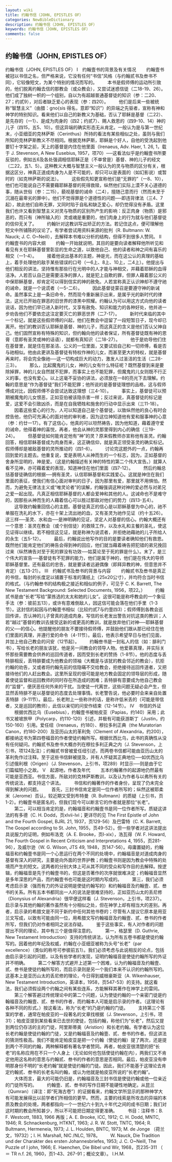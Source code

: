 ```yaml
---
layout: wiki
title: 约翰书信（JOHN, EPISTLES OF）
categories: NewBibleDictionary
description: 约翰书信（JOHN, EPISTLES OF）
keywords: 约翰书信（JOHN, EPISTLES OF）
comments: false
---
```


## 约翰书信（JOHN, EPISTLES OF）



约翰书信（JOHN, EPISTLES OF）
Ⅰ　约翰壹书的背景及有关情况
　　约翰壹书被冠以书信之名，但严格来说，它没有任何“书信”风格（与约翰贰书及叁书不同），它较像短文，为某个特别的情况而写的。
　　本书是假师傅的运动所引致的，他们脱离约翰去信的那教会（或众教会），又尝试迷惑信徒（二18-19、26）。他们成了独树一帜的一个组别，自以为有超越普通基督徒的知识（参：二20、27；约贰9），对后者缺乏爱心的表现（参：四20）。
　　他们是后来一些被统称“智慧主义”（由腊：gno{sis 得名，意即“知识”）的异端之先驱者，宣称有神和神学的特别知识。看来他们以自己的新教义为基础，否认了耶稣是基督（二22）、是先存的（一1）、是成为肉身的（四2；约贰7）、赐人救恩的（四9-10、14）神的儿子（四15，五5、10）。但这异端的确实形态无从肯定。一般认为是与第一世纪末，小亚细亚的克林萨斯（Cerinthus）所持的看法有某些相似之处，虽则与我们所知的克林萨斯教义不尽相同。根据克林萨斯，耶稣是个好人，自他的受洗起到他要钉十字架之前，天上的基督是内住在他里面（Irenaeus, Adv. Haer, 1. 26, 1，载于 J. Stevenson, A New Eusebius, 1957，项70）──这看法似乎是约翰壹书所要反驳的，例如五6及各处强调相信耶稣正是（不单曾是）基督、神的儿子的经文（二22，五1、5）。这种教义大概与智慧主义一般认为的灵与物质的区分有关，根据这区分，神真正道成肉身为人是不可能的，却只可以是表面的（如幻影说）或暂时的（如克林萨斯的说法）。
　　这些假先知更宣称他们是“无罪的”（一8、10），他们也可能说自己不需要藉耶稣基督的死得救赎，纵然他们实际上漠不关心道德的事，随从世俗（参：二15），藐视基督的诫命（二4），擅随己意而行（然而未至于沉溺在最卑劣的罪中）。他们不觉得罪是个道德性的问题──即违背律法（三4、7起），故此他们自称无罪，又同时陷于自私和缺乏爱心，却仍觉得没有矛盾。这里我们也许又看到智慧主义对灵与物质的区别所产生的影响：反正肉身（物质）是邪恶的，而只有（神所输入的）灵或魂是重要的，他们肉身上的行为就与他们基督徒的信仰无关了。
　　约翰针对这教训写出矫正的方法。若记住这点，便可理解他短文中所铺陈的议论了。有学者尝试用资料来源的批判（R. Bultmann: W. Nauck; J.
C. O~Neill），去解释本书难以分析的结构，但得不到很多人赞同。
Ⅱ　约翰壹书的内容大纲
　　约翰一开始就说明，其目的是要向读者解释他所听见和看见有关在耶稣基督里彰显的生命之道，以致他自己、他的读者和神之间有喜乐的相交（一1-4）。
　　接着他说出基本的主题，神是光，而在这公认的真理的基础上，着手处理他的敌手某些错误的口号（一6上、8上、10上，二4上）。他提出与他们相反的讲法，坚持惟有那些行在光明中的人才能与神相交，并藉着耶稣的血得洁净。人若否认自己是需要洁净的罪人，就是犯上自欺的罪，但罪人藉着那公义的中保耶稣基督，却肯定可以得到信实的神的赦免。人若宣称真正认识神却不遵守祂的诫命，就是一个说谎者（一5-二6）。
　　因此基督徒蒙召是要遵守神的新诫命。虽然事实上是一条旧命令，然而现今重新展示出来，是属乎光的新时代的律法，这光已开始在罪恶的旧世界的漆黑中照耀。约翰认为可以用这方式向他的读者说话，因为他们早已进入新时代，又享有赦免、知识和能力的各种好处，他并进一步劝告他们不要依恋这注定要灭亡的罪恶世界（二7-17）。
　　新时代来临的其中一个标记，就是这些假师傅的兴起，他们在教会中逗留了一段短暂日子，现今却已离开。他们的教训否认耶稣是基督、神的儿子，而这真正的含义是他们否认父神自己。他们固然宣称有特殊的知识，但约翰向他的读者保证，所有基督徒既有神的恩膏（意即有圣灵或神的话语），就都有真知识（二18-27）。
　　他于是劝导他们住在基督里，就是住在那圣洁、公义的一位里面，又要试验自己和一切师傅，看是否与祂相似。他由此更讲及基督徒有特权作神的儿女，而甚至更大的特权，就是基督再来时，将会完全像祂──这一切构成巨大的动力，激发人过圣洁的生活（二28-三3）。
　　那么，比起魔鬼的儿女，神的儿女有什么特征呢？既然基督到来是要除掉罪，神的儿女自然就不犯罪，而事实上也不能犯罪，但魔鬼的儿女则既不行正义的事，也没有爱心。以上这毫不妥协的讲法，必须放在一8的亮光下去理解。约翰的意思是“作为基督徒”我们不能犯罪；他所说的是基督徒理想的品格，这与假师傅成对比，因假师傅不会尝试达致这理想（三4-10）。
　　事实上，基督徒可以预期被魔鬼的儿女恨恶，正如亚伯被该隐杀害一样；反过来说，真基督徒的标记是爱，这爱不会引致凶杀，而是在自我牺牲和施舍的行动中显示出来（三11-18）。
　　因着这些爱心的行为，人可以知道自己是个基督徒，以致纵然他的良心有时会控告他，他仍可充满心的面对他的审判者，因为这位神知道他有爱和服事神的心意（参：约廿一17）。有了这信心，他真的可以坦然祷告，因为他知道，藉着遵守爱的诫命，他得着神的喜悦，再者，他会从神的灵那里得到内心的确信（三19-24）。
　　但基督徒如何能肯定他有“神”的灵？原来假教师亦宣称他有圣灵。约翰回答，相信耶稣基督成为肉身而来，这正确信仰，就是真正领受圣灵的确实标记。假师傅却是被敌基督的灵所推动的（四1-6）。
　　讨论完这题外的一点，约翰再回到爱的主题去。他重复说，爱是表明人从神而生的一个标志，因为，正如基督的舍身所显明的，神是爱。（这是约翰描述有关神的特性的第二个伟大宣告。）就算人看不见神，亦可藉着爱的表现，知道神住在他们里面（四7-12）。
　　然后约翰总括基督徒确信的根据──拥有圣灵，认信耶稣基督和实践爱心。这就是神住在我们里面的表征，使我们有信心面对审判的日子，因为那里有爱，那里就不用惧怕。然而，为避免无律法主义或“唯灵论者”的误解，约翰强调这种对神的爱必然与对弟兄之爱一起出现。凡真正相信耶稣基督的人都会爱神和其他的人。这诫命也不是难守的，因那些从神而生的人藉着信心可以胜过那敌对他们的势力（四13-五4）。
　　这导致约翰重回信心的主题。基督徒真正的信心是以耶稣基督为中心的，祂不单服在洗礼的水下，亦在十架上流出祂的血，又有圣灵为祂作见证（约十五26）。这三样──圣灵、水和血──是神明确的见证，坚定人对基督的信心。约翰大概还有一个意思：圣灵在教会（或个别信徒）的救赎工作，以及水礼和主餐的圣礼，使这见证得以继续。若不相信这见证，就是称神为说谎者，并拒绝祂藉祂的儿子所给人的永生（五5-12）。
　　最后，约翰说出他写作的目的是要读者确知他们有救恩。既然他们能肯定他们的祷告会得到神的回应，他们就当藉着祷告把犯错的弟兄挽回过来（纵然祷告对至于死的罪没有功效──姑莫论至于死的罪是什么）。末了，是三个伟大的宣告──基督徒有不犯罪的能力，他们是属于神的，他们是在伟大的导师耶稣基督里。还有最后的忠告，就是要读者远避偶像（即拜异教的神，但意思并不肯定）（五13-21）。
Ⅲ　约翰贰书及叁书的背景与内容
　　约翰贰书及叁书是真正的书信，每封的长度足以铺置于标准的蒲纸上（25x20公寸），并均符合当时书信的格式。（与约翰叁书的结构极之接近和相似的例子，可见于 C. K. Barrett, The New Testament Background: Selected
Documents, 1956，项22。）
　　约翰贰书是由“长老”写给“蒙拣选的太太和她的儿女”。这很可能是称呼教会的一个象征手法（参：彼前五13），或许有意难倒敌人，因这信可能会落在他们手里（1-3节）。这封信的起因与约翰壹书相似（比较约贰7与约壹四3）；假师傅到各教会巡回传讲，否认神的儿子曾真的道成肉身。写信的长老发出警告对抗这类的教训；人若“越过”基督的教训去接受这新的或更高的教训，就是放弃他们对神──耶稣基督的父──的信心。他提醒他的朋友不要接待假师傅，并鼓励他们跟从那已经住在他们里面的真理，并遵行爱的命令（4-11节）。最后，他表示希望早日与他们见面，并加上他自己教会的问安（12节起）。
　　约翰叁书是一封私人的信（如：腓利门书），写给长老的朋友该犹，他是另一间教会的领导人物。他爱慕真理，并实际关怀那些需要教会供养的巡回传道者，因而受到长老的赞扬（1-8节）。他的态度与丢特腓相反，丢特腓要成为他教会的领袖（大概是与该犹的教会邻近的教会），抗拒约翰的劝告，又或者将约翰先前的信隐暪不交给教会，拒绝接待巡回传道者，又把接待他们的人赶出教会。这里所呈现的很可能是地方教会固定的领导层的形成，随着使徒监督和巡回教师的同时存在所造成的困难；丢特腓有意要成为他自己教会的“监督”，便厌恶任何外来的干扰。当使徒一代离世，这些问题无疑必会产生，但显然丢特腓不是以基督徒的态度去处理事情。长老警告说，他必要时会来亲自处置丢特腓（9-11节）。最后，长老附上一些称许的话，是称许低米丢的（可能是带信者，又是巡回的教师），此信以亲切的问安作结束（12-14节）。
Ⅳ　书信的外证
　　根据优西比乌（Eusebius），约翰壹书被帕皮亚（Papias，约140）采用；此书又被坡旅甲（Polycarp，约110-120）引述，并极有可能获游斯丁（Justin，约150-160）引用。爱任纽（Irenaeus，约180）、穆拉多利正典（the Muratorian Canon，约180-200）及亚历山太的革利免（Clement of Alexandria，约200），都接纳这书为第四卷福音的作者使徒约翰所写。根据优西比乌，此书的真确性从没有任何疑问。约翰贰书及叁书大概亦列在穆拉多利正典之内（J. Stevenson，上引书，项124及注）；约翰贰书曾被爱任纽引述，而两卷书信都可能由亚历山太的革利免作过注释。至于这些书信鲜被提及，并有人怀疑其正典地位──如优西比乌引述俄利根（Origen）（J. Stevenson，上引书，项289）时显示──则是由于它们篇幅短小之故。
Ⅴ　起源地，作者及年代
　　五本约翰著作的起源地仍然最有可能是亚西亚。书信方面，所敌对的克林萨斯教训，以及认为作者与以弗所有关的传统说法，都支持这个讲法。
　　书信和约翰著作的作者身份，呈现了仍未完全得到解决的问题。
　　首先，三封书信肯定是同一位作者所写的；纵然这被耶柔米（Jerome）否认，较近期又受到布特曼（R. Bultmann）的质疑（上引书，页1-2）。约翰壹书是匿名的，但我们现今可以断言它的作者就是那位“长老”。
　　第二，可以相当肯定的是，约翰福音和约翰壹书是同一位作者所写。质疑这讲法的有多德（C. H. Dodd，页xlvii-lvi；更详尽的见 The First Epistle of John and the Fourth Gospel, BJRL 21, 1937，页129-56）及巴雷特（C. K. Barrett, The Gospel according to St. John, 1955，页49-52）。但一些学者对这讲法提出具说服力的证明，例如布洛克（A. E. Brooke，页I-xix），浩瓦得（W. F. Howard, The Fourth Gospel in Recent Criticism and
Interpretations 4, 1955，页281-96），及威尔逊（W. G. Wilson, JTS 49, 1948，页147-56）。毋庸置疑的，约翰福音和约翰壹书是同一个心思运行在两个不同的处境中，约翰福音是对道成肉身的基督有深入的研究，主要是向外面的世界护教；约翰壹书则是因为教会中特殊的处境而产生的短文。这两者的分别大体上可从其不同的受众和写作目的去解释。按逻辑，约翰福音是先于约翰壹书的，但这是否著作的次序就很难决定；约翰福音显然是多年深思的产品，而约翰壹书也可能是这时期内写成的。
　　第三，我们必须考虑启示录（强而有力的外证说明是使徒约翰写的）和约翰福音及约翰壹、贰、叁书的关系。所有五本书都同出一人的说法是很难坚持的，正如亚历山太的丢尼修（Dionysius of Alexandria）很早便这样看（J. Stevenson，上引书，项237）。启示录与其他约翰的著作虽然有十分相似之处，但在神学上却有相当大的差别。再者，启示录的希腊文是不同于新约中任何其他书卷的；尽管有人提议它原本是用亚兰文写成，以致有可能由同一位，用希腊文写约翰福音及约翰壹、贰、叁书的作者所写，但我们仍对作者相同之说法存疑。
　　鉴于这些事实，有人对作者的问题提出不同的理论，其中有三个是值得注意的。
　　第一，格瑟里（D. Guthrie, New Testament Introduction）支持的传统讲法，认为所有五卷书都是使徒约翰写的。因着他的年纪及权威，约翰在小亚细亚被称为头号“长老”（par excellence）（类似的称号可参彼前五1）。我们必须考虑与此说相反的论点，包括由启示录引起的问题，以及有些学者的发现，证明约翰福音是使徒约翰所写的外证并不明确。
　　第二个解答方式避开上述第一个困难，认为约翰福音及约翰壹、贰、叁书是使徒约翰所写的，而启示录则是另一个我们本来不认识的约翰所写的。这基本上是亚历山太的丢尼修的理论，今日得到威根豪斯亚（A. Wikenhauser, New Testament Introduction，英译本，1958，页547-53）的支持。就这看法，我们必须假设两个约翰之间有某些连系，方能解释其著作在神学上的雷同。
　　第三个解答避过传统理论中的第二个问题，认为使徒约翰的一个亲密门徒是约翰福音及约翰壹、贰、叁书的作者，而约翰本人可能是启示录的作者。（这理论有各种不同的形式。）按这看法，称为“长老”的乃是约翰的门徒。
　　支持第三个答案的学者，通常在帕皮亚的一段著名的文章找根据（J. Stevenson，上引书，项31）；帕皮亚提到某些看来已去世的使徒，包括约翰，称他们为“长老”，然后又提到两位仍存活的主的门徒，阿里斯蒂奥（Aristion）和长老约翰。有学者认为这位长老约翰是使徒约翰的门徒，又是约翰福音及约翰壹、贰、叁书的作者。但这讲法的猜测性极高。我们不能肯定帕皮亚是把一个约翰（使徒约翰）提了两次，还是提到两个不同的约翰，两种解释都有著名学者赞同。再者，帕皮亚很清楚的把“长老”的名称应用在不只一个人身上（无论如何也包括使徒约翰在内），两我们又不肯定他用这名称的意思与约翰贰、叁书的作者的意思是否相同。最后，帕皮亚没有申明那身份不明的“长老约翰”就是使徒约翰的门徒。因此，我们不能基于这理论去肯定约翰贰、叁书的长老名叫约翰，或认为他就是帕皮亚所说的“长老约翰”。
　　大体而言，最大的可能仍旧是，约翰福音及三封书信是使徒约翰或他一位亲近的门徒所写的。
　　约翰壹、贰、叁书的写作日期不能硬性地确定。从昆兰（Qumran）〔译注：即“死海古卷”〕的证据看来，约翰文学所显示的那种神学大有可能发展得比以前学者们所相信的更早。然而，主要的线索是所攻击的异端的本质及教会的处境，两者都指向一个一世纪六十到九十年代之间的成书日期；我们对这时期的教会所知甚少，所以不可能把日期定得更准确。
　　书目：注释书：B. F. Westcott, 1883, 1966 再版；A. E. Brooke, ICC, 1912; C. H. Dodd, MNTC, 1946; R. Schnackenburg, HTKNT, 1963; J. R. W. Stott, TNTC, 1964; R. Bultmann, Hermeneia, 1973; J. L. Houlden, BNTC, 1973; M. de Jonge （荷兰文，19732）；I. H. Marshall, NIC /NLC, 1978。
　　W. Nauck, Die Tradition und der Charakter des ersten
Johannesbriefes, 1953; J. C. O~Neill, The Puzzle of I john, 1966; E. Haenchen, Die Bibel und Wir, 1968，页235-311 （ ＝ TR
n.f. 26, 1960，页1-43、267-91；概论文章）。
I.H.M.




